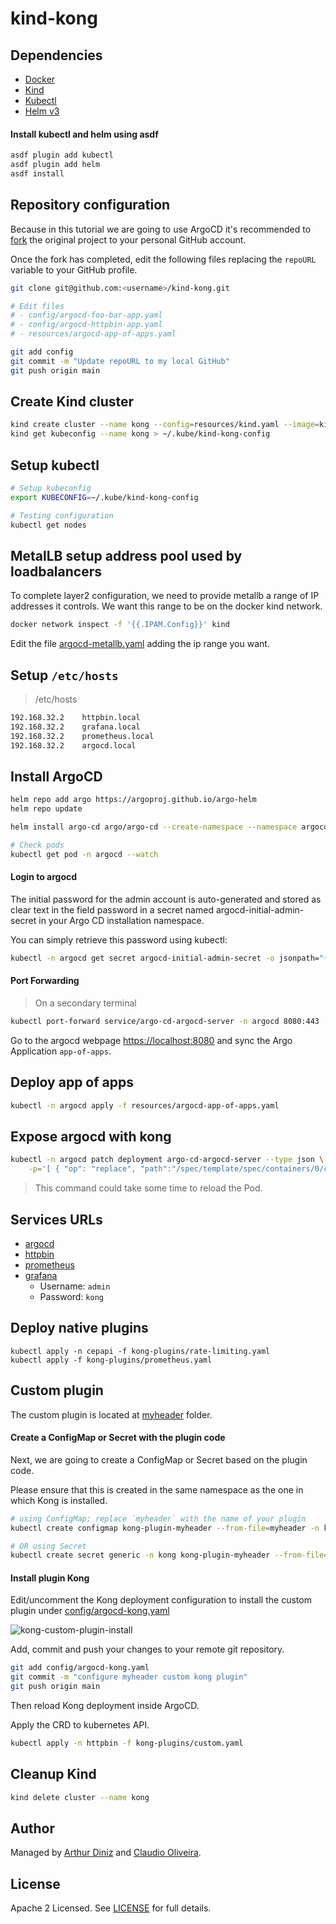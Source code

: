 # kind-kong

## Dependencies

- [Docker](https://docs.docker.com/engine/install/)
- [Kind](https://kind.sigs.k8s.io/docs/user/quick-start/#installation)
- [Kubectl](https://kubernetes.io/docs/tasks/tools/)
- [Helm v3](https://helm.sh/docs/intro/install/)


#### Install kubectl and helm using asdf

```bash
asdf plugin add kubectl
asdf plugin add helm
asdf install
```

## Repository configuration

Because in this tutorial we are going to use ArgoCD it's recommended to [fork](https://github.com/arthurbdiniz/kind-kong/fork) the original project to your personal GitHub account.

Once the fork has completed, edit the following files replacing the `repoURL` variable to your GitHub profile.


```bash
git clone git@github.com:<username>/kind-kong.git

# Edit files
# - config/argocd-foo-bar-app.yaml
# - config/argocd-httpbin-app.yaml
# - resources/argocd-app-of-apps.yaml

git add config
git commit -m "Update repoURL to my local GitHub"
git push origin main
```

## Create Kind cluster

```bash
kind create cluster --name kong --config=resources/kind.yaml --image=kindest/node:v1.23.12
kind get kubeconfig --name kong > ~/.kube/kind-kong-config
```

## Setup kubectl

```bash
# Setup kubeconfig
export KUBECONFIG=~/.kube/kind-kong-config

# Testing configuration
kubectl get nodes
```

## MetalLB setup address pool used by loadbalancers

To complete layer2 configuration, we need to provide metallb a range of IP addresses it controls.
We want this range to be on the docker kind network.

```bash
docker network inspect -f '{{.IPAM.Config}}' kind
```

Edit the file [argocd-metallb.yaml](config/argocd-metallb.yaml) adding the ip range you want.


## Setup `/etc/hosts`

> /etc/hosts
```bash
192.168.32.2	httpbin.local
192.168.32.2	grafana.local
192.168.32.2	prometheus.local
192.168.32.2	argocd.local
```

## Install ArgoCD

```bash
helm repo add argo https://argoproj.github.io/argo-helm
helm repo update

helm install argo-cd argo/argo-cd --create-namespace --namespace argocd --version 4.5.7 --values resources/argocd-values.yaml

# Check pods
kubectl get pod -n argocd --watch
```

#### Login to argocd

The initial password for the admin account is auto-generated and stored as clear text in the field password in a secret named argocd-initial-admin-secret in your Argo CD installation namespace.

You can simply retrieve this password using kubectl:

```bash
kubectl -n argocd get secret argocd-initial-admin-secret -o jsonpath="{.data.password}" | base64 -d; echo
```

#### Port Forwarding

> On a secondary terminal

```bash
kubectl port-forward service/argo-cd-argocd-server -n argocd 8080:443
```

Go to the argocd webpage [https://localhost:8080](https://localhost:8080) and sync the Argo Application `app-of-apps`.

## Deploy app of apps

```bash
kubectl -n argocd apply -f resources/argocd-app-of-apps.yaml
```

## Expose argocd with kong

```bash
kubectl -n argocd patch deployment argo-cd-argocd-server --type json \
    -p='[ { "op": "replace", "path":"/spec/template/spec/containers/0/command","value": ["argocd-server","--staticassets","/shared/app","--repo-server","argo-cd-argocd-repo-server:8081","--dex-server","http://argo-cd-argocd-dex-server:5556","--logformat","text","--loglevel","info","--redis","argo-cd-argocd-redis:6379","--insecure"] }]'
```

> This command could take some time to reload the Pod.

## Services URLs

- [argocd](https://argocd.local)
- [httpbin](https://httpbin.local)
- [prometheus](https://prometheus.local)
- [grafana](https://grafana.local)
    - Username: `admin`
    - Password: `kong`

## Deploy native plugins

```
kubectl apply -n cepapi -f kong-plugins/rate-limiting.yaml
kubectl apply -f kong-plugins/prometheus.yaml
```

## Custom plugin

The custom plugin is located at [myheader](myheader) folder.

#### Create a ConfigMap or Secret with the plugin code

Next, we are going to create a ConfigMap or Secret based on the plugin code.

Please ensure that this is created in the same namespace as the one in which Kong is installed.

```bash
# using ConfigMap; replace `myheader` with the name of your plugin
kubectl create configmap kong-plugin-myheader --from-file=myheader -n kong

# OR using Secret
kubectl create secret generic -n kong kong-plugin-myheader --from-file=myheader
```

#### Install plugin Kong

Edit/uncomment the Kong deployment configuration to install the custom plugin under [config/argocd-kong.yaml](config/argocd-kong.yaml)

![kong-custom-plugin-install](images/kong-custom-plugin-install.png)

Add, commit and push your changes to your remote git repository.

```bash
git add config/argocd-kong.yaml
git commit -m "configure myheader custom kong plugin"
git push origin main
```

Then reload Kong deployment inside ArgoCD.

Apply the CRD to kubernetes API.

```bash
kubectl apply -n httpbin -f kong-plugins/custom.yaml
```

## Cleanup Kind

```bash
kind delete cluster --name kong
```

## Author

Managed by [Arthur Diniz](https://github.com/arthurbdiniz) and [Claudio Oliveira](https://github.com/claudioed).

## License

Apache 2 Licensed. See [LICENSE](https://github.com/arthurbdiniz/kind-kong/blob/master/LICENSE) for full details.